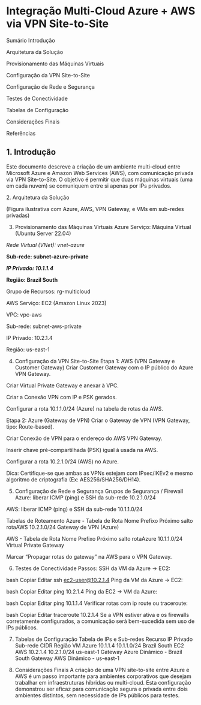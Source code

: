 # Integração Multi-Cloud Azure + AWS via VPN Site-to-Site


Sumário
Introdução

Arquitetura da Solução

Provisionamento das Máquinas Virtuais

Configuração da VPN Site-to-Site

Configuração de Rede e Segurança

Testes de Conectividade

Tabelas de Configuração

Considerações Finais

Referências

## 1. Introdução
Este documento descreve a criação de um ambiente multi-cloud entre Microsoft Azure e Amazon Web Services (AWS), com comunicação privada via VPN Site-to-Site. O objetivo é permitir que duas máquinas virtuais (uma em cada nuvem) se comuniquem entre si apenas por IPs privados.

<div>2. Arquitetura da Solução</div>
 

(Figura ilustrativa com Azure, AWS, VPN Gateway, e VMs em sub-redes privadas)

3. Provisionamento das Máquinas Virtuais
Azure
Serviço: Máquina Virtual (Ubuntu Server 22.04)

*Rede Virtual (VNet): vnet-azure*

**Sub-rede: subnet-azure-private**

***IP Privado: 10.1.1.4***

****Região: Brazil South****

Grupo de Recursos: rg-multicloud

AWS
Serviço: EC2 (Amazon Linux 2023)

VPC: vpc-aws

Sub-rede: subnet-aws-private

IP Privado: 10.2.1.4

Região: us-east-1

4. Configuração da VPN Site-to-Site
Etapa 1: AWS (VPN Gateway e Customer Gateway)
Criar Customer Gateway com o IP público do Azure VPN Gateway.

Criar Virtual Private Gateway e anexar à VPC.

Criar a Conexão VPN com IP e PSK gerados.

Configurar a rota 10.1.1.0/24 (Azure) na tabela de rotas da AWS.

Etapa 2: Azure (Gateway de VPN)
Criar o Gateway de VPN (VPN Gateway, tipo: Route-based).

Criar Conexão de VPN para o endereço do AWS VPN Gateway.

Inserir chave pré-compartilhada (PSK) igual à usada na AWS.

Configurar a rota 10.2.1.0/24 (AWS) no Azure.

 Dica: Certifique-se que ambas as VPNs estejam com IPsec/IKEv2 e mesmo algoritmo de criptografia (Ex: AES256/SHA256/DH14).

5. Configuração de Rede e Segurança
Grupos de Segurança / Firewall
Azure: liberar ICMP (ping) e SSH da sub-rede 10.2.1.0/24

AWS: liberar ICMP (ping) e SSH da sub-rede 10.1.1.0/24

Tabelas de Roteamento
Azure - Tabela de Rota
Nome	Prefixo	Próximo salto
rotaAWS	10.2.1.0/24	Gateway de VPN (Azure)

AWS - Tabela de Rota
Nome	Prefixo	Próximo salto
rotaAzure	10.1.1.0/24	Virtual Private Gateway

 Marcar “Propagar rotas do gateway” na AWS para o VPN Gateway.

6. Testes de Conectividade
Passos:
SSH da VM da Azure → EC2:

bash
Copiar
Editar
ssh ec2-user@10.2.1.4
Ping da VM da Azure → EC2:

bash
Copiar
Editar
ping 10.2.1.4
Ping da EC2 → VM da Azure:

bash
Copiar
Editar
ping 10.1.1.4
Verificar rotas com ip route ou traceroute:

bash
Copiar
Editar
traceroute 10.2.1.4
 Se a VPN estiver ativa e os firewalls corretamente configurados, a comunicação será bem-sucedida sem uso de IPs públicos.

7. Tabelas de Configuração
Tabela de IPs e Sub-redes
Recurso	IP Privado	Sub-rede CIDR	Região
VM Azure	10.1.1.4	10.1.1.0/24	Brazil South
EC2 AWS	10.2.1.4	10.2.1.0/24	us-east-1
Gateway Azure	Dinâmico	-	Brazil South
Gateway AWS	Dinâmico	-	us-east-1

8. Considerações Finais
A criação de uma VPN site-to-site entre Azure e AWS é um passo importante para ambientes corporativos que desejam trabalhar em infraestruturas híbridas ou multi-cloud. Esta configuração demonstrou ser eficaz para comunicação segura e privada entre dois ambientes distintos, sem necessidade de IPs públicos para testes.

